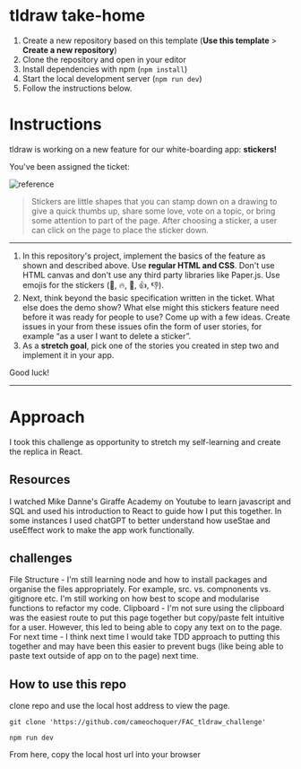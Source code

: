 # tldraw take-home

1. Create a new repository based on this template (**Use this template** > **Create a new repository**)
2. Clone the repository and open in your editor
3. Install dependencies with npm (`npm install`)
4. Start the local development server (`npm run dev`)
5. Follow the instructions below.

# Instructions

tldraw is working on a new feature for our white-boarding app: **stickers!**

You've been assigned the ticket:

![reference](https://github.com/tldraw/tldraw-takehome/raw/main/reference.gif)

> Stickers are little shapes that you can stamp down on a drawing to give a quick thumbs up, share some love, vote on a topic, or bring some attention to part of the page. After choosing a sticker, a user can click on the page to place the sticker down.

---

1. In this repository's project, implement the basics of the feature as shown and described above. Use **regular HTML and CSS**. Don't use HTML canvas and don't use any third party libraries like Paper.js. Use emojis for the stickers (🌟, 🔥, 💖, 👍, 👎).
2. Next, think beyond the basic specification written in the ticket. What else does the demo show? What else might this stickers feature need before it was ready for people to use? Come up with a few ideas. Create issues in your from these issues ofin the form of user stories, for example “as a user I want to delete a sticker”.
3. As a **stretch goal**, pick one of the stories you created in step two and implement it in your app.

Good luck!

---

# Approach
I took this challenge as opportunity to stretch my self-learning and create the replica in React.

## Resources
I watched Mike Danne's Giraffe Academy on Youtube to learn javascript and SQL and used his introduction to React to guide how I put this together. In some instances I used chatGPT to better understand how useStae and useEffect work to make the app work functionally. 

## challenges
File Structure - I'm still learning node and how to install packages and organise the files appropriately. For example, src. vs. compnonents vs. gitignore etc. I'm still working on how best to scope and modularise functions to refactor my code. 
Clipboard - I'm not sure using the clipboard was the easiest route to put this page together but copy/paste felt intuitive for a user. However, this led to being able to copy any text on to the page. 
For next time - I think next time I would take TDD approach to putting this together and may have been this easier to prevent bugs (like being able to paste text outside of app on to the page) next time.

## How to use this repo
clone repo and use the local host address to view the page. 
``` terminal
git clone 'https://github.com/cameochoquer/FAC_tldraw_challenge'
```
``` terminal
npm run dev
```
From here, copy the local host url into your browser
